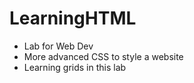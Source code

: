 # LearningHTML
- Lab for Web Dev
- More advanced CSS to style a website
- Learning grids in this lab
